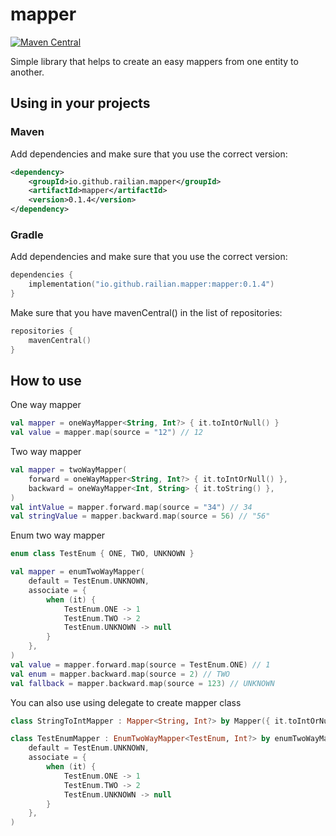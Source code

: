 # mapper
[![Maven Central](https://img.shields.io/maven-central/v/io.github.railian.mapper/mapper.svg?label=Maven%20Central)](https://search.maven.org/search?q=g:%22io.github.railian.mapper%22%20AND%20a:%22mapper%22)

Simple library that helps to create an easy mappers from one entity to another.

## Using in your projects
### Maven
Add dependencies and make sure that you use the correct version:

```xml
<dependency>
    <groupId>io.github.railian.mapper</groupId>
    <artifactId>mapper</artifactId>
    <version>0.1.4</version>
</dependency>
```

### Gradle
Add dependencies and make sure that you use the correct version:

```kotlin
dependencies {
    implementation("io.github.railian.mapper:mapper:0.1.4")
}
```
Make sure that you have mavenCentral() in the list of repositories:

```kotlin
repositories {
    mavenCentral()
}
```

## How to use
One way mapper
```kotlin
val mapper = oneWayMapper<String, Int?> { it.toIntOrNull() }
val value = mapper.map(source = "12") // 12
```

Two way mapper
```kotlin
val mapper = twoWayMapper(
    forward = oneWayMapper<String, Int?> { it.toIntOrNull() },
    backward = oneWayMapper<Int, String> { it.toString() },
)
val intValue = mapper.forward.map(source = "34") // 34
val stringValue = mapper.backward.map(source = 56) // "56"
```
 
Enum two way mapper
```kotlin
enum class TestEnum { ONE, TWO, UNKNOWN }
```
```kotlin
val mapper = enumTwoWayMapper(
    default = TestEnum.UNKNOWN,
    associate = {
        when (it) {
            TestEnum.ONE -> 1
            TestEnum.TWO -> 2
            TestEnum.UNKNOWN -> null
        }
    },
)
val value = mapper.forward.map(source = TestEnum.ONE) // 1
val enum = mapper.backward.map(source = 2) // TWO
val fallback = mapper.backward.map(source = 123) // UNKNOWN
```

You can also use using delegate to create mapper class
```kotlin
class StringToIntMapper : Mapper<String, Int?> by Mapper({ it.toIntOrNull() })
```
```kotlin
class TestEnumMapper : EnumTwoWayMapper<TestEnum, Int?> by enumTwoWayMapper(
    default = TestEnum.UNKNOWN,
    associate = {
        when (it) {
            TestEnum.ONE -> 1
            TestEnum.TWO -> 2
            TestEnum.UNKNOWN -> null
        }
    },
)
```
